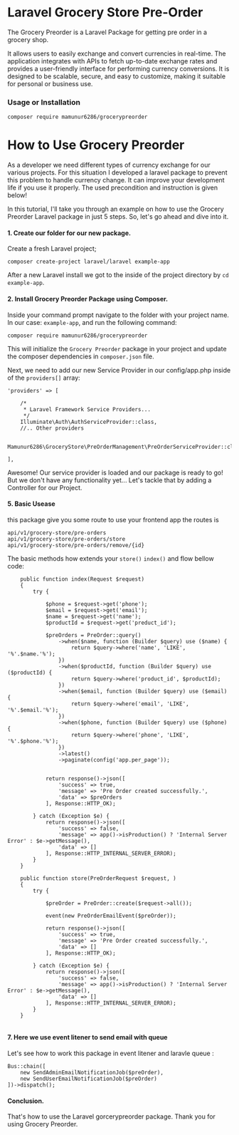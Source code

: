 # Laravel Grocery Store Pre-Order
The Grocery Preorder is a Laravel Package for getting pre order in a grocery shop.

It allows users to easily exchange and convert currencies in real-time. The application integrates with APIs to fetch up-to-date exchange rates and provides a user-friendly interface for performing currency conversions. It is designed to be scalable, secure, and easy to customize, making it suitable for personal or business use.

### Usage or Installation 
```
composer require mamunur6286/grocerypreorder
```

# How to Use Grocery Preorder
As a developer we need different types of currency exchange for our various projects. For this situation I developed a laravel package to prevent this problem to handle currency change. It can improve your development life if you use it properly. The used precondition and instruction is given below!

In this tutorial, I'll take you through an example on how to use the Grocery Preorder Laravel package in just 5 steps. So, let's go ahead and dive into it.

#### 1. Create our folder for our new package.

Create a fresh Laravel project;

```
composer create-project laravel/laravel example-app
```

After a new Laravel install we got to the inside of the project directory by ` cd example-app `.

#### 2. Install Grocery Preorder Package using Composer.

Inside your command prompt navigate to the folder with your project name. In our case: `example-app`, and run the following command:

```
composer require mamunur6286/grocerypreorder
```

This will initialize the `Grocery Preorder` package in your project and update the composer dependencies in `composer.json` file.

Next, we need to add our new Service Provider in our config/app.php inside of the `providers[]` array:

```
'providers' => [

    /*
     * Laravel Framework Service Providers...
     */
    Illuminate\Auth\AuthServiceProvider::class,
    //.. Other providers
    
    Mamunur6286\GroceryStore\PreOrderManagement\PreOrderServiceProvider::class,

],
```

Awesome! Our service provider is loaded and our package is ready to go! But we don't have any functionality yet... Let's tackle that by adding a Controller for our Project.

#### 5. Basic Usease
this package give you some route to use your frontend app the routes is 
```
api/v1/grocery-store/pre-orders
api/v1/grocery-store/pre-orders/store
api/v1/grocery-store/pre-orders/remove/{id}

```
The basic methods how extends your  `store()` `index()` and flow bellow code:

```
    public function index(Request $request)
    {
        try {

            $phone = $request->get('phone');
            $email = $request->get('email');
            $name = $request->get('name');
            $productId = $request->get('preduct_id');
            
            $preOrders = PreOrder::query()
                ->when($name, function (Builder $query) use ($name) {
                    return $query->where('name', 'LIKE', '%'.$name.'%');
                })
                ->when($productId, function (Builder $query) use ($productId) {
                    return $query->where('product_id', $productId);
                })
                ->when($email, function (Builder $query) use ($email) {
                    return $query->where('email', 'LIKE', '%'.$email.'%');
                })
                ->when($phone, function (Builder $query) use ($phone) {
                    return $query->where('phone', 'LIKE', '%'.$phone.'%');
                })
                ->latest()
                ->paginate(config('app.per_page'));


            return response()->json([
                'success' => true,
                'message' => 'Pre Order created successfully.',
                'data' => $preOrders
            ], Response::HTTP_OK);

        } catch (Exception $e) {
            return response()->json([
                'success' => false,
                'message' => app()->isProduction() ? 'Internal Server Error' : $e->getMessage(),
                'data' => []
            ], Response::HTTP_INTERNAL_SERVER_ERROR);
        }
    }

    public function store(PreOrderRequest $request, )
    {
        try {

            $preOrder = PreOrder::create($request->all());

            event(new PreOrderEmailEvent($preOrder));

            return response()->json([
                'success' => true,
                'message' => 'Pre Order created successfully.',
                'data' => []
            ], Response::HTTP_OK);

        } catch (Exception $e) {
            return response()->json([
                'success' => false,
                'message' => app()->isProduction() ? 'Internal Server Error' : $e->getMessage(),
                'data' => []
            ], Response::HTTP_INTERNAL_SERVER_ERROR);
        }
    }
    
```

#### 7. Here we use event litener to send email with queue 
Let's see how to work this package in event litener and laravle queue :

```
Bus::chain([
    new SendAdminEmailNotificationJob($preOrder), 
    new SendUserEmailNotificationJob($preOrder)
])->dispatch();
```


#### Conclusion. 
That's how to use the Laravel gorcerypreorder package. Thank you for using Grocery Preorder. 
